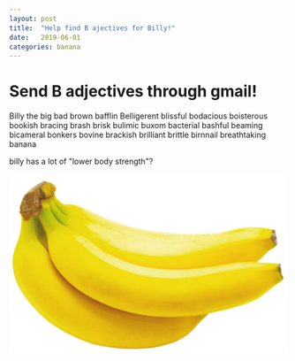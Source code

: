 ```yaml
---
layout: post
title:  "Help find B ajectives for Billy!"
date:   2019-06-01
categories: banana
---
```


# Send B adjectives through gmail!
Billy the big bad brown bafflin Belligerent blissful bodacious boisterous bookish bracing brash brisk bulimic buxom bacterial bashful beaming bicameral bonkers bovine brackish brilliant brittle birnnail breathtaking banana

billy has a lot of "lower body strength"?

![bbbb](/iii/2019/06/04/billana.png)
